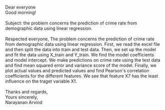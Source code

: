 Dear everyone <br>
Good morning! <br>
<br>
Subject: the problem concerns the prediction of crime rate from demographic data using linear regression.
<br>
<br>
Respected everyone, The problem concerns the prediction of crime rate from demographic data using linear regression. First, we read 
the excel file and then split the data into train and test data. Then, we set up the model and fit the data using X_train and Y_train. 
We find the model coefficients and model intercept. We make predictions on crime rate using the test data and find mean squared error 
and variance score of the model. Finally, we plot actual values and predicted values and find Pearson's correlation coefficients for 
the different features. We see that feature X7 has the least influence on the traget variable X1.
<br>
<br>
Thanks and regards, <br>
Yours sincerely, <br>
Narayanan Arvind

